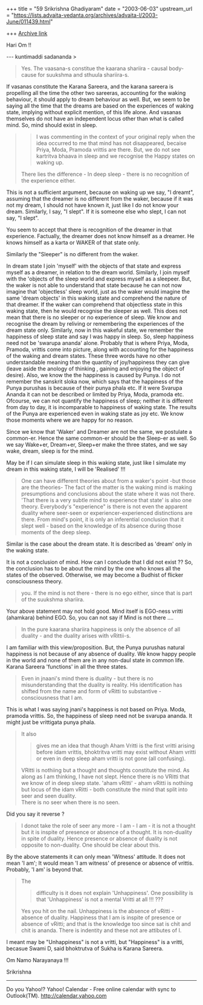 +++
title = "59 Srikrishna Ghadiyaram"
date = "2003-06-03"
upstream_url = "https://lists.advaita-vedanta.org/archives/advaita-l/2003-June/011439.html"

+++
[Archive link](https://lists.advaita-vedanta.org/archives/advaita-l/2003-June/011439.html)

Hari Om !!

--- kuntimaddi sadananda <kuntimaddisada at yahoo.com> > 

> Yes. The vaasana-s constitue the kaarana shariira -
> causal body- cause
> for suukshma and sthuula shariira-s.  
> 

If vasanas constitute the Karana Sareera, and the
karana sareera is propelling all the time the other
two sareeras, accounting for  the waking behaviour, it
should apply to dream behaviour as well.  But, we seem
to be saying all the time that the dreams are based on
the experiences of waking state, implying without
explicit mention, of this life alone. And vasanas
themselves do not have an independent locus other than
what is called mind. So, mind should exist in sleep.

>  
> > I was commenting in the context of your original
> reply
> > when the idea occurred to me that mind has not
> > disappeared, becaise Priya, Moda, Pramoda vrittis
> are
> > there. But, we do not see kartritva bhaava in
> sleep
> > and we recognise the Happy states on waking up. 
> 
> There lies the difference - In deep sleep - there is
> no recognition of
> the experience either.  

This is not a sufficient argument, because on waking
up we say, "I dreamt", assuming that the dreamer is no
different from the waker, because if it was not my
dream, I should not have known it, just like I do not
know your dream. Similarly, I say, "I slept". If it is
someone else who slept, I can not say, "I slept".

You seem to accept that there is recognition of the
dreamer in that experience. Factually, the dreamer
does not know himself as a dreamer. He knows himself
as a karta or WAKER of that state only.  

Similarly the "Sleeper" is no different from the
waker. 

In dream state I join 'myself' with the objects of
that state and express myself as a dreamer, in
relation to the dream world. Similarly,  I join myself
with the 'objects of the sleep world and express
myself as a sleepeer. But, the waker is not able to
understand that state because he can not now imagine
that 'objectless' sleep world, just as the waker would
imagine the same 'dream objects' in this waking state
and comprehend the nature of that dreamer. If the
waker can comprehend that objectless state in this
waking state, then he would recognise the sleeper as
well. This does not mean that there is no sleeper or
no experience of sleep. We know and recognise the
dream by reliving or remembering the experiences of
the dream state only. Similarly, now in this wakeful
state, we remember  the happiness of sleep state and
say I was happy in sleep. So, sleep happiness need not
be 'swarupa ananda' alone. Probably that is where
Priya, Moda, Pramoda, vrittis come into picture, along
with accounting for the happiness of the waking and
dream states. These three words have no other
understandable meaning  than the quantity of
joy/happiness they can give (leave aside the anology
of thinking , gaining and enjoying the object of
desire). Also, we know the the happiness is caused by
Punya. I do not remember the sanskrit sloka now, which
says that the happiness of the Punya purushas is
because of their punya phala etc. If it were Svarupa
Ananda it can not be described or limited by Priya,
Moda, pramoda etc. Ofcourse, we can not quantify the
happiness of sleep; neither it is different from day
to day, it is incomparable to happiness of waking
state. The results of the Punya are experienced even
in waking state as joy etc. We know those moments
where we are happy for no reason.

Since we know that 'Waker' and Dreamer are not the
same, we postulate a common-er. Hence the same
common-er should be the Sleep-er as well. So we say
Wake+er, Dream+er, Sleep+er make the three states, and
we say wake, dream, sleep is for the mind.

May be if I can simulate sleep in this waking state,
just like I simulate my dream in this waking state, I
will be 'Realised' !!!

>One can have different
> theories about from a
> waker's point -but those are the theories- The fact
> of the matter is the
> waking mind is making presumptions and conclusions
> about the state where
> it was not there.  'That there is a very subtle mind
> to experience that
> state' is also one theory.  Everybody's "experience"
> is there is not
> even the apparent duality where seer-seen or
> experiencer-experienced
> distinctions are there.  From mind's point, it is
> only an inferential
> conclusion that it slept well - based on the
> knowledge of its absence
> during those moments of the deep sleep. 

Similar is the case about the dream state. It is
described as 'dream' only in the waking state.

It is not a conclusion of mind. How can I conclude
that I did not exist ?? So, the conclusion has to be
about the mind by the one who knows all the states of
the observed. Otherwise, we may become a Budhist of
flicker consciousness theory.

> you. If the mind is not there - there is no ego
> either, since that is
> part of the suukshma shariira.  

Your above statement may not hold good. Mind itself is
EGO-ness vritti (ahamkara) behind EGO. So, you can not
say if Mind is not there ....

>  In the pure kaarana shariira happiness is only the
> absence of all
> duality - and the duality arises with vRittii-s.

I am familiar with this view/proposition. But, the
Punya purushas natural happiness is not because of any
absence of duality. We know happy people in the world
and none of them are in any non-daul state in common
life. Karana Sareera 'functions' in all the three
states.

> Even in jnaani's mind
> there is duality - but there is no misunderstanding
> that the duality is
> reality.  His identification has shifted from the
> name and form of
> vRitti to substantive - consciousness that I am. 
> 

This is what I was saying jnani's happiness is not
based on Priya. Moda, pramoda vrittis. So, the
happiness of sleep need not be svarupa ananda. It
might just be vrittigata punya phala.

> 
> It also
> > gives me an idea that though Aham Vritti is the
> first
> > vritti arising before idam vrittis, bhoktritva
> vritti
> > may exist without Aham vritti or even in deep
> sleep
> > aham vritti is not gone (all confusing).
> 
> VRitti is nothiing but a thought and thoughts
> constitute the mind.  As
> along as I am thinking, I have not slept.  Hence
> there is no VRitti that
> we know of in deep sleep state. 'aham vRitti' - aham
> vRitti is nothiing
> but locus of the idam vRitti - both constitute the
> mind that split into
> seer and seen duality.  
>There is no seer when there
> is no seen.  

Did you say it reverse ?

>I donot
> take the role of seer any more - I am - I am - it is
> not a thought but
> it is inspite of presence or absence of a thought.
> It is non-duality in
> spite of duality. Hence presence or absence of
> duality is not opposite
> to non-duality. One should be clear about this.  
> 

By the above statements it can only mean 'Witness'
attitude. It does not mean 'I am'; It would mean 'I am
witness' of presence or absence of vrittis. Probably,
'I am' is beyond that.

> 
>  The
> > difficulty is it does not explain 'Unhappiness'.
> One
> > possibility is that 'Unhappiness' is not a mental
> > Vritti at all !!! ??? 
> 
> Yes you hit on the nail.  Unhappiness is the absence
> of vRitti - absence
> of duality. Happiness that I am is inspite of
> presence or absence of
> vRitti; and that is the knowledge too since sat is
> chit and chit is
> ananda. There is indentity and these not are
> attibutes of I.  
> 

I meant may be "Unhappiness" is not a vritti, but
"Happiness" is a vritti, becasue Swami D, said
bhoktrutva of Sukha is Karana Sareera.

Om Namo Narayanaya !!!

Srikrishna



__________________________________
Do you Yahoo!?
Yahoo! Calendar - Free online calendar with sync to Outlook(TM).
http://calendar.yahoo.com

